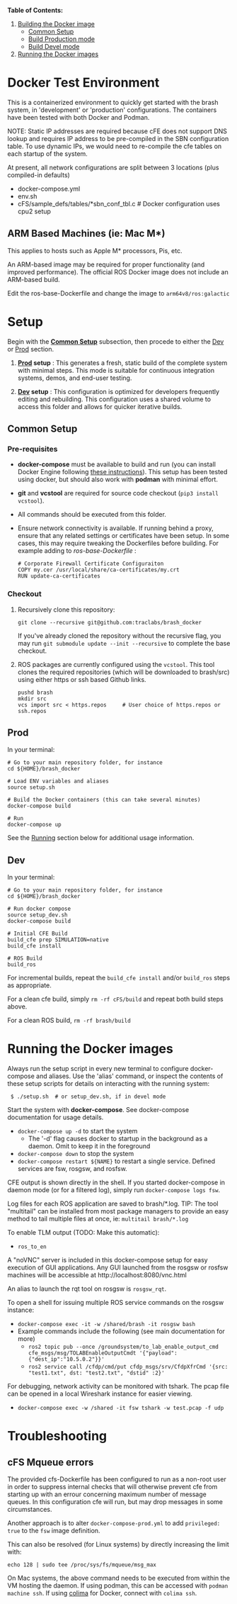 **Table of Contents:**

1. [Building the Docker image](#setup)
   - [Common Setup](#common-setup)
   - [Build Production mode](#prod)
   - [Build Devel mode](#dev) 
3. [Running the Docker images](#running-the-docker-images)
   

# Docker Test Environment

This is a containerized environment to quickly get started with the brash system, in 'development' or 'production' configurations.  The containers have been tested with both Docker and Podman.

NOTE: Static IP addresses are required because cFE does not support DNS lookup and requires IP address to be pre-compiled in the SBN configuration table.  To use dynamic IPs, we would need to re-compile the cfe tables on each startup of the system.  

At present, all network configurations are split between 3 locations (plus compiled-in defaults)
- docker-compose.yml
- env.sh
- cFS/sample_defs/tables/*sbn_conf_tbl.c  # Docker configuration uses cpu2 setup

## ARM Based Machines (ie: Mac M*)

This applies to hosts such as Apple M* processors, Pis, etc.

An ARM-based image may be required for proper functionality (and improved performance). The official ROS Docker image does not include an ARM-based build.

Edit the ros-base-Dockerfile and change the image to `arm64v8/ros:galactic`


# Setup
Begin with the [**Common Setup**](#common-setup) subsection, then procede to either the [Dev](#dev) or [Prod](#prod) section.

1. **[Prod](#prod) setup** : This generates a fresh, static build of the complete system with minimal steps. This mode is suitable for continuous integration systems, demos, and end-user testing.

2. **[Dev](#dev) setup** : This configuration is optimized for developers frequently editing and rebuilding. This configuration uses a shared volume to access this folder and allows for quicker iterative builds.

## Common Setup

### Pre-requisites

- **docker-compose** must be available to build and run (you can install Docker Engine following [these instructions](https://docs.docker.com/engine/install/ubuntu/)).  This setup has been tested using docker, but should also work with **podman** with minimal effort.
- **git** and **vcstool** are required for source code checkout (`pip3 install vcstool`).
- All commands should be executed from this folder.
- Ensure network connectivity is available. If running behind a proxy, ensure that any related settings or certificates have been setup.  In some cases, this may require tweaking the Dockerfiles before
  building.  For example adding to *ros-base-Dockerfile* :

   ```
   # Corporate Firewall Certificate Configuraiton
   COPY my.cer /usr/local/share/ca-certificates/my.crt
   RUN update-ca-certificates
   ```

### Checkout

1. Recursively clone this repository:
   ```
   git clone --recursive git@github.com:traclabs/brash_docker
   ```
   If you've already cloned the repository without the recursive flag, you may run `git submodule update --init --recursive` to complete the base checkout.

2. ROS packages are currently configured using the `vcstool`.  This tool clones the required repositories (which will be downloaded to brash/src) using either https or ssh based Github links.

   ```
   pushd brash
   mkdir src
   vcs import src < https.repos     # User choice of https.repos or ssh.repos
   ```

## Prod

In your terminal:
```
# Go to your main repository folder, for instance
cd ${HOME}/brash_docker 

# Load ENV variables and aliases
source setup.sh

# Build the Docker containers (this can take several minutes)
docker-compose build

# Run
docker-compose up
```

See the [Running](#running-the-docker-images) section below for additional usage information.

## Dev
In your terminal:
```
# Go to your main repository folder, for instance
cd ${HOME}/brash_docker

# Run docker compose
source setup_dev.sh
docker-compose build

# Initial CFE Build
build_cfe prep SIMULATION=native
build_cfe install

# ROS Build
build_ros
```

For incremental builds, repeat the `build_cfe install` and/or `build_ros` steps as appropriate.  

For a clean cfe build, simply `rm -rf cFS/build` and repeat both build steps above.

For a clean ROS build, `rm -rf brash/build`


# Running the Docker images

Always run the setup script in every new terminal to configure docker-compose and aliases. Use the 'alias' command, or inspect the contents of these setup scripts for details on interacting with the running system:
```
 $ ./setup.sh  # or setup_dev.sh, if in devel mode 
```

Start the system with **docker-compose**.  See docker-compose documentation for usage details.
- `docker-compose up -d` to start the system
  - The '-d' flag causes docker to startup in the background as a daemon. Omit to keep it in the foreground
- `docker-compose down` to stop the system
- `docker-compose restart ${NAME}` to restart a single service. Defined services are fsw, rosgsw, and rosfsw.

CFE output is shown directly in the shell.  If you started docker-compose in daemon mode (or for a filtered log), simply run `docker-compose logs fsw`.

Log files for each ROS application are saved to brash/*.log. TIP: The tool "multitail" can be installed from most package managers to provide an easy method to tail multiple files at once, ie: `multitail brash/*.log`

To enable TLM output (TODO: Make this automatic):
- `ros_to_en`

A "noVNC" server is included in this docker-compose setup for easy execution of GUI applications.  Any GUI launched from the rosgsw or rosfsw machines will be accessible at http://localhost:8080/vnc.html   

An alias to launch the rqt tool on rosgsw is `rosgsw_rqt`.  

To open a shell for issuing multiple ROS service commands on the rosgsw instance:
- `docker-compose exec -it -w /shared/brash -it rosgsw bash`
- Example commands include the following (see main documentation for more)
  - `ros2 topic pub --once /groundsystem/to_lab_enable_output_cmd cfe_msgs/msg/TOLABEnableOutputCmdt '{"payload":{"dest_ip":"10.5.0.2"}}'`
  - `ros2 service call /cfdp/cmd/put cfdp_msgs/srv/CfdpXfrCmd '{src: "test1.txt", dst: "test2.txt", "dstid" :2}'`
  

For debugging, network activity can be monitored with tshark. The pcap file can be opened in a local Wireshark instance for easier viewing.
- `docker-compose exec -w /shared -it fsw tshark -w test.pcap -f udp`

# Troubleshooting

## cFS Mqueue errors

The provided cfs-Dockerfile has been configured to run as a non-root user in order to suppress internal checks that will otherwise prevent cfe from starting up with an errour concerning maximum number of message queues. In this configuration cfe will run, but may drop messages in some circumstances.

Another  approach is to alter `docker-compose-prod.yml` to add `privileged: true` to the `fsw` image definition.

This can also be resolved (for Linux systems) by directly increasing the limit with:

   `echo 128 | sudo tee /proc/sys/fs/mqueue/msg_max`
   
On Mac systems, the above command needs to be executed from within the VM hosting the daemon.  If using podman, this can be accessed with `podman machine ssh`.  If using [colima](https://github.com/abiosoft/colima) for Docker, connect with `colima ssh`. 
